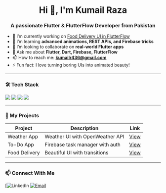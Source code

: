 <h1 align="center">Hi 👋, I'm Kumail Raza</h1>
<h3 align="center">A passionate Flutter & FlutterFlow Developer from Pakistan</h3>

- 🔭 I’m currently working on [Food Delivery UI in FlutterFlow](https://github.com/kumailraza5/food-delivery-flutterflow)
- 🌱 I’m learning **advanced animations, REST APIs, and Firebase tricks**
- 👯 I’m looking to collaborate on **real-world Flutter apps**
- 💬 Ask me about **Flutter, Dart, Firebase, FlutterFlow**
- 📫 How to reach me: **kumailr436@gmail.com**
- ⚡ Fun fact: I love turning boring UIs into animated beauty!

---

### 🛠 Tech Stack
<p>
  <img src="https://img.shields.io/badge/Flutter-02569B?style=for-the-badge&logo=flutter&logoColor=white"/>
  <img src="https://img.shields.io/badge/Firebase-ffca28?style=for-the-badge&logo=firebase&logoColor=black"/>
  <img src="https://img.shields.io/badge/Dart-0175C2?style=for-the-badge&logo=dart&logoColor=white"/>
  <img src="https://img.shields.io/badge/FlutterFlow-E40046?style=for-the-badge&logo=data:image/svg+xml;base64,..."/>
</p>

---

### 📂 My Projects
| Project | Description | Link |
|--------|-------------|------|
| Weather App | Weather UI with OpenWeather API | [View](https://github.com/kumailraza5/weather_app_flutterflow) |
| To-Do App | Firebase task manager with auth | [View](https://github.com/kumailraza5/todo_app_firebase) |
| Food Delivery | Beautiful UI with transitions | [View](https://github.com/kumailraza5/animated_food_delivery_ui) |

---

### 📫 Connect With Me
[![LinkedIn](www.linkedin.com/in/kumail-raza-4440a9261)
[![Email](https://img.shields.io/badge/Email-grey?style=flat&logo=gmail)](mailto:kumailr436@gmail.com)
